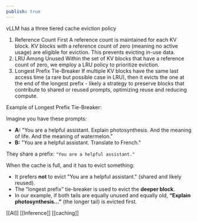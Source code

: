 ```yaml
---
publish: true
---
```

vLLM has a three tiered cache eviction policy

1. Reference Count First
   A reference count is maintained for each KV block. KV blocks with a reference count of zero (meaning no active usage) are eligible for eviction. This prevents evicting in-use data.
2. LRU Among Unused
   Within the set of KV blocks that have a reference count of zero, we employ a LRU policy to prioritize eviction.
3. Longest Prefix Tie-Breaker
   If multiple KV blocks have the same last access time (a rare but possible case in LRU), then it evicts the one at the end of the longest prefix - likely a strategy to preserve blocks that contribute to shared or reused prompts, optimizing reuse and reducing compute. 

Example of Longest Prefix Tie-Breaker:

Imagine you have these prompts:
- **A:** "You are a helpful assistant. Explain photosynthesis. And the meaning of life. And the meaning of watermelon."
- **B:** "You are a helpful assistant. Translate to French."

They share a prefix: `"You are a helpful assistant."`

When the cache is full, and it has to evict something:
- It prefers **not** to evict "You are a helpful assistant." (shared and likely reused).
- The “longest prefix” tie-breaker is used to evict the **deeper block**.
- In our example, if both tails are equally unused and equally old, **“Explain photosynthesis…”** (the longer tail) is evicted first.

 [[AI]] [[Inference]] [[caching]]